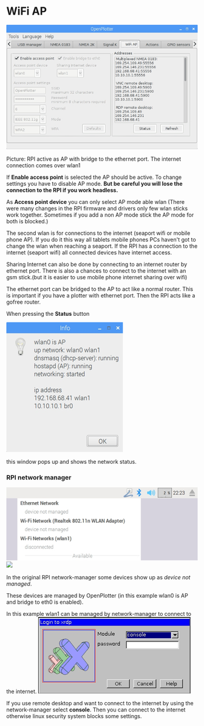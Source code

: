 # WiFi AP

![](wifiAP.jpg)

Picture: RPI active as AP with bridge to the ethernet port. The internet connection comes over wlan1

If **Enable access point** is selected the AP should be active. To change settings you have to disable AP mode. **But be careful you will lose the connection to the RPI if you work headless.**

As **Access point device** you can only select AP mode able wlan \(There were many changes in the RPI firmware and drivers only few wlan sticks work together. Sometimes if you add a non AP mode stick the AP mode for both is blocked.\)

The second wlan is for connections to the internet \(seaport wifi or mobile phone AP\). If you do it this way all tablets mobile phones PCs haven't got to change the wlan when reaching a seaport. If the RPI has a connection to the internet \(seaport wifi\) all connected devices have internet access.

Sharing Internet can also be done by connecting to an internet router by ethernet port. There is also a chances to connect to the internet with an gsm stick.\(but it is easier to use mobile phone internet sharing over wifi\)

The ethernet port can be bridged to the AP to act like a normal router. This is important if you have a plotter with ethernet port. Then the RPI acts like a gofree router.



When pressing the **Status** button

![](wifiStatus.jpg)

this window pops up and shows the network status.

### RPI network manager
![](/assets/network-manager.jpg)
![](network-manager.jpg)

In the original RPI network-manager some devices show up as _device not managed_.

These devices are managed by OpenPlotter (in this example wlan0 is AP and bridge to eth0 is enabled).

In this example wlan1 can be managed by network-manager to connect to the internet.
![](/assets/xrdp-console.jpg)

If you use remote desktop and want to connect to the internet by using the network-manager select **console**. Then you can connect to the internet otherwise linux security system blocks some settings.


